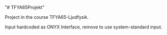 "# TFYA65Projekt"

Project in the course TFYA65-Ljudfysik.

Input hardcoded as ONYX Interface, remove to use system-standard input.
